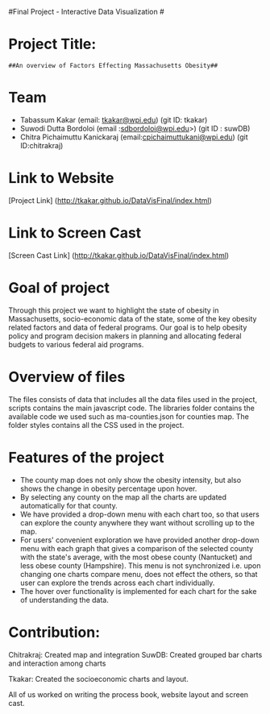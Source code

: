 
#Final Project - Interactive Data Visualization # 


# Project Title: 
    ##An overview of Factors Effecting Massachusetts Obesity##

# Team
  * Tabassum Kakar (email: tkakar@wpi.edu)   (git ID: tkakar)
  * Suwodi Dutta Bordoloi (email :sdbordoloi@wpi.edu>)  (git ID : suwDB)
  * Chitra Pichaimuttu Kanickaraj (email:cpichaimuttukani@wpi.edu)  (git ID:chitrakraj)
  
  
# Link to Website
[Project Link] (http://tkakar.github.io/DataVisFinal/index.html)
# Link to Screen Cast
[Screen Cast Link] (http://tkakar.github.io/DataVisFinal/index.html)


# Goal of project
Through this project we want to highlight the state of obesity in Massachusetts, socio-economic data of the state, some of the key obesity related factors and data of federal programs. Our goal is to help obesity policy and program decision makers in planning and allocating federal budgets to various federal aid programs.

# Overview of files
The files consists of data that includes all the data files used in the project, scripts contains the main javascript code. The libraries folder contains the available code we used such as ma-counties.json for counties map. The folder styles contains all the CSS used in the project.

# Features of the project
* The county map does not only show the obesity intensity, but also shows the change in obesity percentage upon hover. 
* By selecting any county on the map all the charts are updated automatically for that county. 
* We have provided a drop-down menu with each chart too, so that users can explore the county anywhere they want without scrolling up to the map. 
* For users' convenient exploration we have provided another drop-down menu with each graph that gives a comparison of the selected county with the state's average, with the most obese county (Nantucket) and less obese county (Hampshire). This menu is not synchronized i.e. upon changing one charts compare menu, does not effect the others, so that user can explore the trends across each chart individually.
* The hover over functionality is implemented for each chart for the sake of understanding the data.

# Contribution:
Chitrakraj: Created map and integration
SuwDB: Created grouped bar charts and interaction among charts

Tkakar: Created the socioeconomic charts and layout.

All of us worked on writing the process book, website layout and screen cast.

